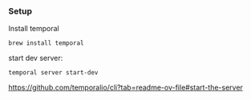 ### Setup

Install temporal

```
brew install temporal
```

start dev server:

```
temporal server start-dev
```

https://github.com/temporalio/cli?tab=readme-ov-file#start-the-server
